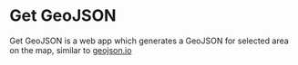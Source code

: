 # Get GeoJSON

Get GeoJSON is a web app which generates a GeoJSON for selected area on the map, similar to [geojson.io]

[geojson.io]: https://geojson.io

